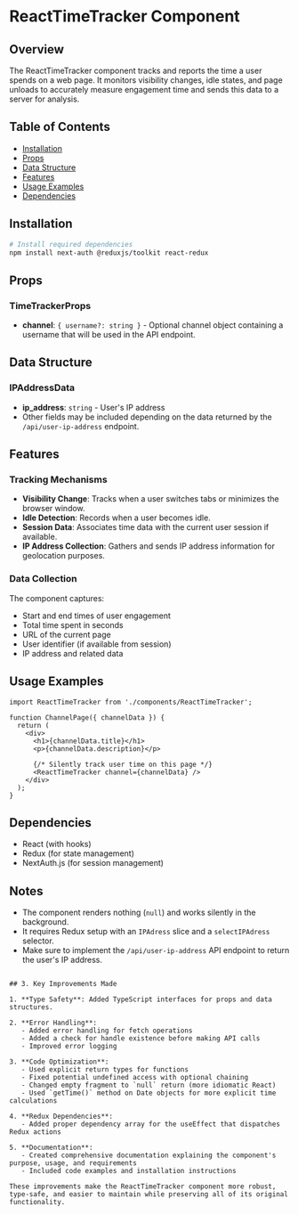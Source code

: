 # ReactTimeTracker Component

## Overview
The ReactTimeTracker component tracks and reports the time a user spends on a web page. It monitors visibility changes, idle states, and page unloads to accurately measure engagement time and sends this data to a server for analysis.

## Table of Contents
- [Installation](#installation)
- [Props](#props)
- [Data Structure](#data-structure)
- [Features](#features)
- [Usage Examples](#usage-examples)
- [Dependencies](#dependencies)

## Installation

```bash
# Install required dependencies
npm install next-auth @reduxjs/toolkit react-redux
```

## Props

### TimeTrackerProps
- **channel**: `{ username?: string }` - Optional channel object containing a username that will be used in the API endpoint.

## Data Structure

### IPAddressData
- **ip_address**: `string` - User's IP address
- Other fields may be included depending on the data returned by the `/api/user-ip-address` endpoint.

## Features

### Tracking Mechanisms
- **Visibility Change**: Tracks when a user switches tabs or minimizes the browser window.
- **Idle Detection**: Records when a user becomes idle.
- **Session Data**: Associates time data with the current user session if available.
- **IP Address Collection**: Gathers and sends IP address information for geolocation purposes.

### Data Collection
The component captures:
- Start and end times of user engagement
- Total time spent in seconds
- URL of the current page
- User identifier (if available from session)
- IP address and related data

## Usage Examples

```tsx
import ReactTimeTracker from './components/ReactTimeTracker';

function ChannelPage({ channelData }) {
  return (
    <div>
      <h1>{channelData.title}</h1>
      <p>{channelData.description}</p>
      
      {/* Silently track user time on this page */}
      <ReactTimeTracker channel={channelData} />
    </div>
  );
}
```

## Dependencies
- React (with hooks)
- Redux (for state management)
- NextAuth.js (for session management)

## Notes
- The component renders nothing (`null`) and works silently in the background.
- It requires Redux setup with an `IPAdress` slice and a `selectIPAdress` selector.
- Make sure to implement the `/api/user-ip-address` API endpoint to return the user's IP address.
```

## 3. Key Improvements Made

1. **Type Safety**: Added TypeScript interfaces for props and data structures.

2. **Error Handling**:
   - Added error handling for fetch operations
   - Added a check for handle existence before making API calls
   - Improved error logging

3. **Code Optimization**:
   - Used explicit return types for functions
   - Fixed potential undefined access with optional chaining
   - Changed empty fragment to `null` return (more idiomatic React)
   - Used `getTime()` method on Date objects for more explicit time calculations

4. **Redux Dependencies**:
   - Added proper dependency array for the useEffect that dispatches Redux actions

5. **Documentation**:
   - Created comprehensive documentation explaining the component's purpose, usage, and requirements
   - Included code examples and installation instructions

These improvements make the ReactTimeTracker component more robust, type-safe, and easier to maintain while preserving all of its original functionality.